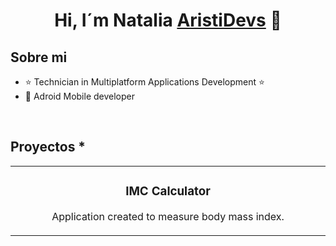 <div align="center">
<h1 align="center">Hi, I´m Natalia <a href="https://aristi.dev">AristiDevs</a> 👋</h1>
</div>
<a href="https://www.linkedin.com/in/natalia-%C3%A1lvarez-romero-3a607960/"></a>

## Sobre mi

- ⭐ Technician in Multiplatform Applications Development ⭐ 
- 📲 Adroid Mobile developer
<br>

## Proyectos *
<table>
<tr>
<td width="50%">
<h3 align="center">IMC Calculator</h3>
<div align="center">
<a href="https://github.com/Agnaslia90/Calculate_IMC.git" target="_blank"></a>
<p>Application created to measure body mass index.</strong> 
</div>
                                                                                      
